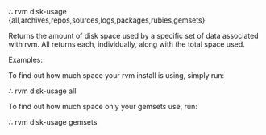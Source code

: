 
∴ rvm disk-usage {all,archives,repos,sources,logs,packages,rubies,gemsets}

Returns the amount of disk space used by a specific set of data associated
with rvm. All returns each, individually, along with the total space used.

Examples:

To find out how much space your rvm install is using, simply run:

  ∴ rvm disk-usage all

To find out how much space only your gemsets use, run:

  ∴ rvm disk-usage gemsets
